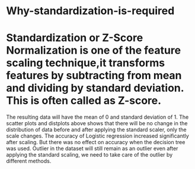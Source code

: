 # Why-standardization-is-required
# Standardization or Z-Score Normalization is one of the feature scaling technique,it transforms features by subtracting from mean and dividing by standard deviation. This is often called as Z-score.
The resulting data will have the mean of 0 and standard deviation of 1.
The scatter plots and distplots above shows that there will be no change in the distribution of data before and after applying the standard scaler, only the scale changes.
The accuracy of Logistic regression increased significantly after scaling.
But there was no effect on accuracy when the decision tree was used.
Outlier in the dataset will still remain as an outlier even after applying the standard scaling, we need to take care of the outlier by different methods.
